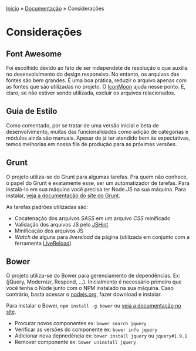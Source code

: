 [Início](../../../) » [Documentação](index.md) » Considerações

# Considerações

## Font Awesome

Foi escolhido devido ao fato de ser independete de resolução o que auxilia no desenvolvimento do design responsivo. No entanto, os arquivos das fontes são bem grandes. É uma boa prática, reduzir o arquivo apenas com as fontes que são utilizadas no projeto. O [IconMoon](http://icomoon.io/) ajuda nesse ponto. E, claro, se não estiver sendo utilizada, excluir os arquivos relacionados.

## Guia de Estilo

Como comentado, por se tratar de uma versão inicial e beta de desenvolvimento, muitas das funcionalidades como adição de categorias e módulos ainda são manuais. Apesar de já ter atendido bem às expectativas, temos melhorias em nossa fila de produção para as próximas versões.

## Grunt

O projeto utiliza-se do Grunt para algumas tarefas. Pra quem não conhece, o papel do Grunt é exatamente esse, ser um automatizador de tarefas. Para instalá-lo em sua máquina você precisa ter Node.JS na sua máquina. Para instalar, [veja a documentação do site do Grunt](http://icomoon.io/).

As tarefas padrões utilizadas são:

- Cocatenação dos arquivos *SASS* em um arquivo *CSS* minificado
- Validação dos arquivos JS pelo [JSHint](http://www.jshint.com/)
- Minificação dos arquivos JS
- *Watch* de alguns para *livereload* da página (utilizada em conjunto com a ferramenta [LiveReload](http://livereload.com/))

## Bower

O projeto utiliza-se do Bower para gerenciamento de dependências. Ex:(jQuery, Modernizr, Respond, ...). Inicialmente é necessário primeiro que você tenha o Node junto com o NPM instalado na sua máquina. Caso contrário, basta acessar o [nodejs.org](http://nodejs.org), fazer download e instalar.

Para instalar o Bower, `npm install -g bower` ou [veja a documentação no site](http://bower.io/ "veja a documentação no site").

- Procurar novos componentes ex: `bower search jquery`
- Verificar as versões do componente ex: `bower info jquery`
- Adicionar nova depnedência ex: `bower install jquery` ou `jquery#1.9.1`
- Remover componente ex: `bower uninstall jquery`


